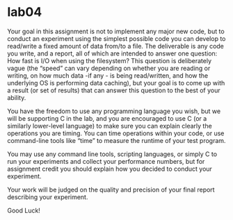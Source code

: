 # lab04

Your goal in this assignment is not to implement any major new code, but to conduct an experiment using the simplest possible code you can develop to read/write a fixed amount of data from/to a file. The deliverable is any code you write, and a report, all of which are intended to answer one question: How fast is I/O when using the filesystem? This question is deliberately vague (the “speed” can vary depending on whether you are reading or writing, on how much data -if any - is being read/written, and how the underlying OS is performing data caching), but your goal is to come up with a result (or set of results) that can answer this question to the best of your ability.
 
You have the freedom to use any programming language you wish, but we will be supporting C in the lab, and you are encouraged to use C (or a similarly lower-level language) to make sure you can explain clearly the operations you are timing. You can time operations within your code, or use command-line tools like “time” to measure the runtime of your test program.
 
You may use any command line tools, scripting languages, or simply C to run your experiments and collect your performance numbers, but for assignment credit you should explain how you decided to conduct your experiment.

Your work will be judged on the quality and precision of your final report describing your experiment.

Good Luck!